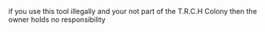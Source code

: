 if you use this tool illegally and your not part
of the T.R.C.H Colony then the owner holds no 
responsibility 
